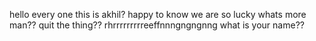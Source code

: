 hello every one this is akhil? happy to know we are so lucky
whats more man??
   quit the thing?? rhrrrrrrrrreeffnnngngngnng
what is your name??

